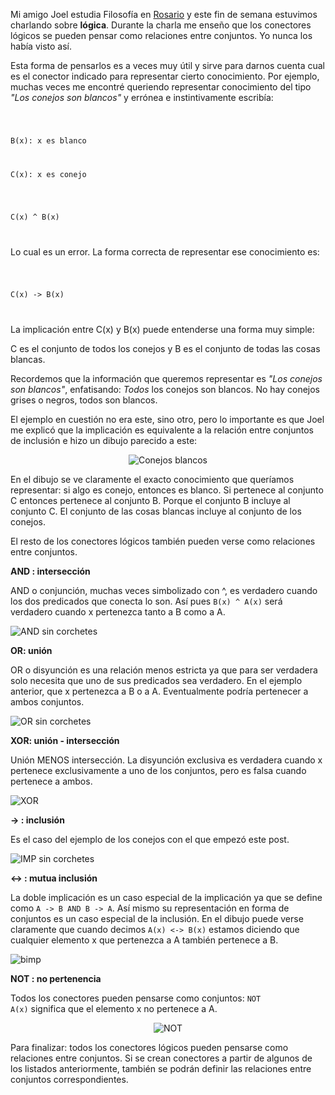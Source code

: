 <html><body><p>Mi amigo Joel estudia Filosofía en <a title="UNR" href="http://www.unr.edu.ar" target="_blank">Rosario</a> y este fin de semana estuvimos charlando sobre <strong>lógica</strong>. Durante la charla me  enseño que los conectores lógicos se pueden pensar como relaciones entre conjuntos. Yo nunca los había visto así.



Esta forma de pensarlos es a veces muy útil y sirve para darnos cuenta cual es el conector indicado para representar cierto conocimiento. Por ejemplo, muchas veces me encontré queriendo representar conocimiento del tipo <em>"Los conejos son blancos"</em> y errónea e instintivamente escribía:

<code>

B(x): x es blanco

C(x): x es conejo</code>

<code>

C(x) ^ B(x)

</code>

Lo cual es un error. La forma correcta de representar ese conocimiento es:

<code>

C(x) -&gt; B(x)

</code>



La implicación entre C(x) y B(x) puede entenderse una forma muy simple:



C es el conjunto de todos los conejos y B es el conjunto de todas las cosas blancas.



Recordemos que la información que queremos representar es <em>"Los conejos son blancos"</em>, enfatisando: <em>Todos</em> los conejos son blancos. No hay conejos grises o negros, todos son blancos.



El ejemplo en cuestión no era este, sino otro, pero lo importante es que Joel me explicó que la implicación es equivalente a la relación entre conjuntos de inclusión e hizo un dibujo parecido a este:

</p><p style="text-align: center;"><img src="/wp-content/uploads/2007/10/conejos_blancos.png" alt="Conejos blancos"></p>

En el dibujo se ve claramente el exacto conocimiento que queríamos representar: si algo es conejo, entonces es blanco. Si pertenece al conjunto C entonces pertenece al conjunto B. Porque el conjunto B incluye al conjunto C. El conjunto de las cosas blancas incluye al conjunto de los conejos.



El resto de los conectores lógicos también pueden verse como relaciones entre conjuntos.

<!--more-->



<strong>AND : intersección</strong>



AND o conjunción, muchas veces simbolizado con ^, es verdadero cuando los dos predicados que conecta lo son. Así pues  <code>B(x) ^ A(x)</code> será verdadero cuando x pertenezca tanto a B como a A.



<img src="/wp-content/uploads/2007/10/and1.png" alt="AND sin corchetes">



<strong>OR: unión</strong>



OR o disyunción  es una relación menos estricta ya que para ser verdadera solo necesita que uno de sus predicados sea verdadero. En el ejemplo anterior, que x pertenezca a B o a A. Eventualmente podría pertenecer a ambos conjuntos.



<img src="/wp-content/uploads/2007/10/or1.png" alt="OR sin corchetes">



<strong>XOR: unión - intersección</strong>



Unión MENOS intersección. La disyunción exclusiva es verdadera cuando x pertenece exclusivamente a uno de los conjuntos, pero es falsa cuando pertenece a ambos.



<img src="/wp-content/uploads/2007/10/xor.png" alt="XOR">



<strong>-&gt; : inclusión</strong>



Es el caso del ejemplo de los conejos con el que empezó este post.



<img src="/wp-content/uploads/2007/10/imp1.png" alt="IMP sin corchetes">



<strong>&lt;-&gt; : mutua inclusión</strong>



La doble implicación es un caso especial de la implicación ya que se define como <code>A -&gt; B AND B -&gt; A</code>. Así mismo su representación en forma de conjuntos es un caso especial de la inclusión. En el dibujo puede verse claramente que cuando decimos <code>A(x) &lt;-&gt; B(x)</code> estamos diciendo que cualquier elemento x que pertenezca a A también pertenece a B.



<img src="/wp-content/uploads/2007/10/bimp.png" alt="bimp">



<strong>NOT : no pertenencia</strong>



Todos los conectores pueden pensarse como conjuntos: <code>NOT A(x)</code> significa que el elemento x no pertenece a A.

<p style="text-align: center;"><img src="/wp-content/uploads/2007/10/not.png" alt="NOT"></p>

Para finalizar: todos los conectores lógicos pueden pensarse como relaciones entre conjuntos. Si se crean conectores a partir de algunos de los listados anteriormente, también se podrán definir las relaciones entre conjuntos correspondientes.</body></html>